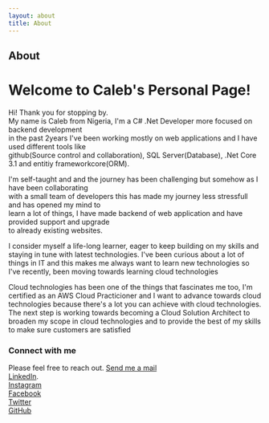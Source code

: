 ```yaml
---
layout: about
title: About
---
```


## About

# Welcome to Caleb's Personal Page!

<p> Hi! Thank you for stopping by. <br>
My name is Caleb from Nigeria, I'm a C# .Net Developer more focused on backend development <br>
in the past 2years I've been working mostly on web applications and I have used different tools like <br>
github(Source control and collaboration), SQL Server(Database), .Net Core 3.1 and entitiy frameworkcore(ORM).
</p> 

<p> I'm self-taught and and the journey has been challenging but somehow as I have been collaborating <br>
with a small team of developers this has made my journey less stressfull and has opened my mind to <br>
learn a lot of things, I have made backend of web application and have provided support and upgrade <br>
to already existing websites. </P>

<p> I consider myself a life-long learner, eager to keep building on my skills and staying in tune with latest technologies.
I've been curious about a lot of things in IT and this makes me always want to learn new technologies so I've recently, been moving towards learning cloud technologies </p>

<p> Cloud technologies has been one of the things that fascinates me too, I'm certified as an AWS Cloud Practicioner and I want to advance towards cloud technologies because there's a lot you can achieve with cloud technologies. <br>
The next step is working towards becoming a Cloud Solution Architect to broaden my scope in cloud technologies
and to provide the best of my skills to make sure customers are satisfied </p>

### Connect with me
Please feel free to reach out.
[Send me a mail](Kalebiotezz@yahoo.com) <br>
[LinkedIn](https://www.linkedin.com/in/caleb-emmanuel-246555176/). <br>
[Instagram](https://www.instagram.com/_your_village_boy/) <br>
[Facebook](https://fb.com/Calebio10) <br>
[Twitter](https://twitter.com/Caleb08088) <br>
[GitHub](https://github.com/Calebio) <br>